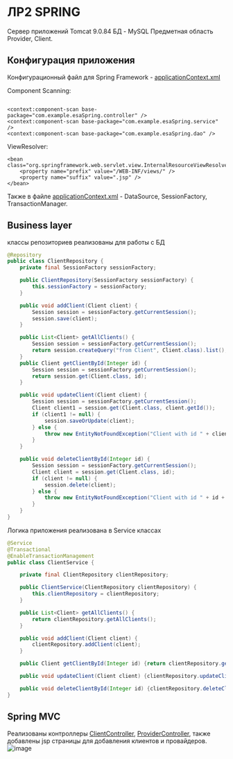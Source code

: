 # ЛР2 SPRING
Сервер приложений Tomcat 9.0.84
БД - MySQL
Предметная область Provider, Client.
## Конфигурация приложения 
Конфигурационный файл для Spring Framework - [applicationContext.xml](https://github.com/badasqi/ESA_Spring/blob/main/src/main/webapp/WEB-INF/applicationContext.xml)

Component Scanning:
```

<context:component-scan base-package="com.example.esaSpring.controller" />
<context:component-scan base-package="com.example.esaSpring.service" />
<context:component-scan base-package="com.example.esaSpring.dao" />
```
ViewResolver:
```
<bean class="org.springframework.web.servlet.view.InternalResourceViewResolver">
    <property name="prefix" value="/WEB-INF/views/" />
    <property name="suffix" value=".jsp" />
</bean>

```
Также в файле [applicationContext.xml](https://github.com/badasqi/ESA_Spring/blob/main/src/main/webapp/WEB-INF/applicationContext.xml) - DataSource, SessionFactory, TransactionManager.


## Business layer
классы репозиториев реализованы для работы с БД
```java
@Repository
public class ClientRepository {
    private final SessionFactory sessionFactory;

    public ClientRepository(SessionFactory sessionFactory) {
        this.sessionFactory = sessionFactory;
    }

    public void addClient(Client client) {
        Session session = sessionFactory.getCurrentSession();
        session.save(client);
    }

    public List<Client> getAllClients() {
        Session session = sessionFactory.getCurrentSession();
        return session.createQuery("from Client", Client.class).list();
    }
    public Client getClientById(Integer id) {
        Session session = sessionFactory.getCurrentSession();
        return session.get(Client.class, id);
    }

    public void updateClient(Client client) {
        Session session = sessionFactory.getCurrentSession();
        Client client1 = session.get(Client.class, client.getId());
        if (client1 != null) {
            session.saveOrUpdate(client);
        } else {
            throw new EntityNotFoundException("Client with id " + client.getId() + " not found.");
        }
    }

    public void deleteClientById(Integer id) {
        Session session = sessionFactory.getCurrentSession();
        Client client = session.get(Client.class, id);
        if (client != null) {
            session.delete(client);
        } else {
            throw new EntityNotFoundException("Client with id " + id + " not found.");
        }
    }
}
```
Логика приложения реализована в Service классах

```java
@Service
@Transactional
@EnableTransactionManagement
public class ClientService {

    private final ClientRepository clientRepository;

    public ClientService(ClientRepository clientRepository) {
        this.clientRepository = clientRepository;
    }

    public List<Client> getAllClients() {
        return clientRepository.getAllClients();
    }

    public void addClient(Client client) {
        clientRepository.addClient(client);
    }

    public Client getClientById(Integer id) {return clientRepository.getClientById(id);}

    public void updateClient(Client client) {clientRepository.updateClient(client);}

    public void deleteClientById(Integer id) {clientRepository.deleteClientById(id);}
}
```

## Spring MVC
Реализованы контроллеры [ClientController](https://github.com/badasqi/ESA_Spring/blob/main/src/main/java/com/example/esaSpring/controller/ClientController.java), [ProviderController](https://github.com/badasqi/ESA_Spring/blob/main/src/main/java/com/example/esaSpring/controller/ProviderController.java), также добавлены jsp страницы для добавления клиентов и провайдеров.
![image](https://github.com/badasqi/ESA_Spring/assets/78803025/43a1ea8e-689e-4d19-9f94-07092e2204e0)

